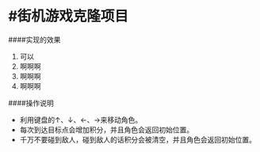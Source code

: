 
#街机游戏克隆项目
===============================

####实现的效果
1. 可以
2. 啊啊啊
3. 啊啊啊
4. 啊啊啊

####操作说明
* 利用键盘的↑、↓、←、→来移动角色。
* 每次到达目标点会增加积分，并且角色会返回初始位置。
* 千万不要碰到敌人，碰到敌人的话积分会被清空，并且角色会返回初始位置。
